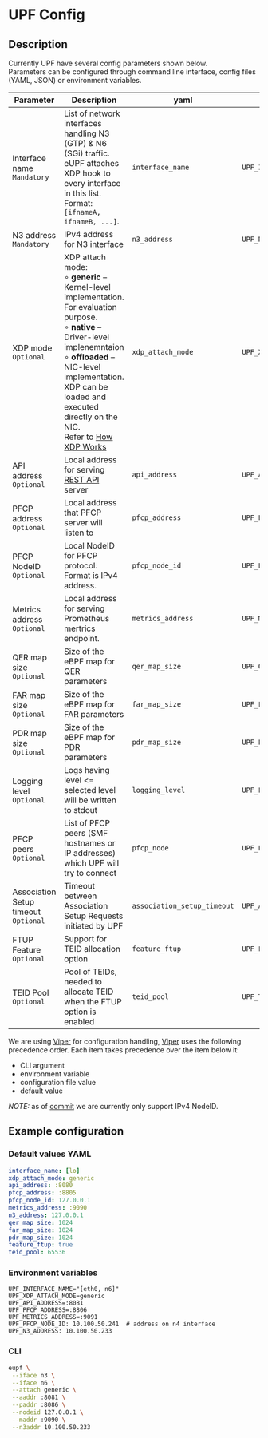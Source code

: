 # UPF Config

## Description

Currently UPF have several config parameters shown below.<br>Parameters can be configured through command line interface, config files (YAML, JSON) or environment variables.

| Parameter                      | Description                                                                                                                                                                                                                                                                                                                                     | yaml              | env                   | cli arg     | Defaults    |
|--------------------------------|-------------------------------------------------------------------------------------------------------------------------------------------------------------------------------------------------------------------------------------------------------------------------------------------------------------------------------------------------|-------------------|-----------------------|-------------|-------------|
| Interface name<br>`Mandatory`  | List of network interfaces handling N3 (GTP) & N6 (SGi) traffic. eUPF attaches XDP hook to every interface in this list. Format: `[ifnameA, ifnameB, ...]`.                                                                                                                                                                                     | `interface_name`  | `UPF_INTERFACE_NAME`  | `--iface`   | `lo`        |
| N3 address <br>`Mandatory`     | IPv4 address for N3 interface                                                                                                                                                                                                                                                                                                                   | `n3_address`      | `UPF_N3_ADDRESS`      | `--n3addr`  | `127.0.0.1` |
| XDP mode <br>`Optional`        | XDP attach mode: <br> ∘ **generic** – Kernel-level implementation. For evaluation purpose.  <br> ∘ **native** – Driver-level implenemntaion <br> ∘ **offloaded** – NIC-level implementation. XDP can be loaded and executed directly on the NIC. <br> Refer to [How XDP Works](https://www.tigera.io/learn/guides/ebpf/ebpf-xdp/#How-XDP-Works) | `xdp_attach_mode` | `UPF_XDP_ATTACH_MODE` | `--attach`  | `generic`   |
| API address <br>`Optional`     | Local address for serving [REST API](api.md) server                                                                                                                                                                                                                                                                                             | `api_address`     | `UPF_API_ADDRESS`     | `--aaddr`   | `:8080`     |
| PFCP address <br>`Optional`    | Local address that PFCP server will listen to                                                                                                                                                                                                                                                                                                   | `pfcp_address`    | `UPF_PFCP_ADDRESS`    | `--paddr`   | `:8805`     |
| PFCP NodeID <br>`Optional`     | Local NodeID for PFCP protocol. Format is IPv4 address.                                                                                                                                                                                                                                                                                         | `pfcp_node_id`    | `UPF_PFCP_NODE_ID`    | `--nodeid`  | `127.0.0.1` |
| Metrics address <br>`Optional` | Local address for serving Prometheus mertrics endpoint.                                                                                                                                                                                                                                                                                         | `metrics_address` | `UPF_METRICS_ADDRESS` | `--maddr`   | `:9090`     |
| QER map size <br>`Optional`    | Size of the eBPF map for QER parameters                                                                                                                                                                                                                                                                                                         | `qer_map_size`    | `UPF_QER_MAP_SIZE`    | `--qersize` | `1024  `    |
| FAR map size <br>`Optional`    | Size of the eBPF map for FAR parameters                                                                                                                                                                                                                                                                                                         | `far_map_size`    | `UPF_FAR_MAP_SIZE`    | `--farsize` | `1024  `    |
| PDR map size <br>`Optional`    | Size of the eBPF map for PDR parameters                                                                                                                                                                                                                                                                                                         | `pdr_map_size`    | `UPF_PDR_MAP_SIZE`    | `--pdrsize` | `1024  `    |
| Logging level <br>`Optional`   | Logs having level <= selected level will be written to stdout                                                                                                                                                                                                                                                                                   | `logging_level`   | `UPF_LOGGING_LEVEL`   | `--loglvl`  | `info`         |
| PFCP peers <br>`Optional`   | List of PFCP peers (SMF hostnames or IP addresses) which UPF will try to connect                                                                                                                                                                                                                                                                                   | `pfcp_node`   | `UPF_PFCP_NODE`   | `--pfcpnode`  |          |
| Association Setup timeout <br>`Optional`   | Timeout between Association Setup Requests initiated by UPF                                                                                                                                                                                                                                                                                   | `association_setup_timeout`   | `UPF_ASSOCIATION_SETUP_TIMEOUT`   | `--astimeout`  | `5`         |
| FTUP Feature <br>`Optional`    | Support for TEID allocation option                                                                                                                                                                                                                                                                                                              | `feature_ftup`    | `UPF_FEATURE_FTUP`    | `--feature_ftup`          | `false`        |
| TEID Pool <br>`Optional`       | Pool of TEIDs, needed to allocate TEID when the FTUP option is enabled                                                                                                                                                                                                                                                                          | `teid_pool`       | `UPF_TEID_POOL`       | `--teid_pool`          | `65536`        |

We are using [Viper](https://github.com/spf13/viper) for configuration handling, [Viper](https://github.com/spf13/viper) uses the following precedence order. Each item takes precedence over the item below it:

- CLI argument
- environment variable
- configuration file value
- default value

*NOTE:* as of [commit](https://github.com/edgecomllc/eupf/commit/ea56431df2f74cb2eabe85052d8762fe95848711) we are currently only support IPv4 NodeID.

## Example configuration

### Default values YAML

```yaml
interface_name: [lo]
xdp_attach_mode: generic
api_address: :8080
pfcp_address: :8805
pfcp_node_id: 127.0.0.1
metrics_address: :9090
n3_address: 127.0.0.1
qer_map_size: 1024
far_map_size: 1024
pdr_map_size: 1024
feature_ftup: true
teid_pool: 65536
```

### Environment variables

```env
UPF_INTERFACE_NAME="[eth0, n6]"
UPF_XDP_ATTACH_MODE=generic
UPF_API_ADDRESS=:8081
UPF_PFCP_ADDRESS=:8806
UPF_METRICS_ADDRESS=:9091
UPF_PFCP_NODE_ID: 10.100.50.241  # address on n4 interface
UPF_N3_ADDRESS: 10.100.50.233
```

### CLI

```bash
eupf \
 --iface n3 \
 --iface n6 \
 --attach generic \
 --aaddr :8081 \
 --paddr :8086 \
 --nodeid 127.0.0.1 \
 --maddr :9090 \
 --n3addr 10.100.50.233
```
